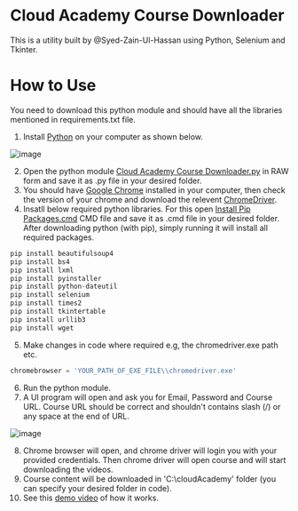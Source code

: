 # Cloud Academy Course Downloader

This is a utility built by @Syed-Zain-Ul-Hassan using Python, Selenium and Tkinter. 

# How to Use
You need to download this python module and should have all the libraries mentioned in requirements.txt file.

1. Install [Python](https://www.python.org/downloads/) on your computer as shown below.

![image](https://user-images.githubusercontent.com/37849034/112749365-54e78180-8fdb-11eb-8497-d1c28ba6d25b.png)

2. Open the python module [Cloud Academy Course Downloader.py](https://raw.githubusercontent.com/Syed-Zain-Ul-Hassan/Cloud-Academy-DL/main/Cloud%20Academy%20Course%20Downloader.py) in RAW form and save it as .py file in your desired folder.
3. You should have [Google Chrome](https://www.google.com/chrome/thank-you.html?brand=BNSD&statcb=1&installdataindex=empty&defaultbrowser=0#) installed in your computer, then check the version of your chrome and download the relevent [ChromeDriver](https://chromedriver.chromium.org/downloads). 
4. Insatll below required python libraries. For this open [Install Pip Packages.cmd](https://raw.githubusercontent.com/Syed-Zain-Ul-Hassan/Cloud-Academy-DL/2533f9dfaa4d12d3f91eebbb77021635e7be80ab/Install%20Pip%20Packages.cmd) CMD file and save it as .cmd file in your desired folder. After downloading python (with pip), simply running it will install all required packages.

```python
pip install beautifulsoup4
pip install bs4
pip install lxml
pip install pyinstaller
pip install python-dateutil
pip install selenium
pip install times2
pip install tkintertable
pip install urllib3
pip install wget
```
5. Make changes in code where required e.g, the chromedriver.exe path etc.
```python
chromebrowser = 'YOUR_PATH_OF_EXE_FILE\\chromedriver.exe'
```
6. Run the python module.
7. A UI program will open and ask you for Email, Password and Course URL. Course URL should be correct and shouldn't contains slash (/) or any space at the end of URL.

![image](https://user-images.githubusercontent.com/37849034/112725861-223a7c00-8f3c-11eb-953d-2eec61c0a809.png)

8. Chrome browser will open, and chrome driver will login you with your provided credentials. Then chrome driver will open course and will start downloading the videos.
9. Course content will be downloaded in 'C:\\cloudAcademy' folder (you can specify your desired folder in code).
10. See this [demo video](https://user-images.githubusercontent.com/37849034/112753934-38efda00-8ff3-11eb-82d1-cfa157dce7fd.mp4) of how it works.


